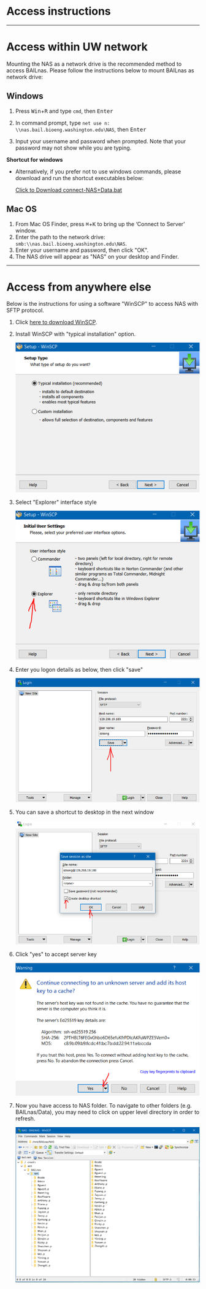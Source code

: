 Access instructions
======
---
# Access within UW network

Mounting the NAS as a network drive is the recommended method to access BAILnas.
Please follow the instructions below to mount BAILnas as network drive:

## Windows

1. Press <kbd>Win</kbd>+<kbd>R</kbd> and type `cmd`, then <kbd>Enter</kbd>

2. In command prompt, type `net use n: \\nas.bail.bioeng.washington.edu\NAS`, then <kbd>Enter</kbd>

3. Input your username and password when prompted. Note that your password may not show while you are typing.


**Shortcut for windows**

* Alternatively, if you prefer not to use windows commands, please download and run the shortcut executables below:

    <a href="/res/connect-NAS+Data.bat" download>	Click to Download connect-NAS+Data.bat</a>

## Mac OS 


1. From Mac OS Finder, press <kbd>⌘</kbd>+<kbd>K</kbd> to bring up the ‘Connect to Server’ window.
2. Enter the path to the network drive:  `smb:\\nas.bail.bioeng.washington.edu\NAS`.
3. Enter your username and password, then click "OK".
4. The NAS drive will appear as "NAS" on your desktop and Finder.

---

# Access from anywhere else

Below is the instructions for using a software "WinSCP" to access NAS with SFTP protocol.

1. Click [here to download WinSCP](https://winscp.net/eng/download.php).

2. Install WinSCP with "typical installation" option.

    ![winscp2](./res/winscp/2.PNG)

3. Select "Explorer" interface style

    ![winscp3](/res/winscp/3.PNG)

4. Enter you logon details as below, then click "save"

    ![winscp4](/res/winscp/4.PNG)

5. You can save a shortcut to desktop in the next window

    ![winscp5](/res/winscp/5.PNG)

6. Click "yes" to accept server key

    ![winscp6](/res/winscp/6.PNG)

7. Now you have access to NAS folder. To navigate to other folders (e.g. BAILnas/Data), you may need to click on upper level directory in order to refresh.

    ![winscp7](/res/winscp/7.PNG)